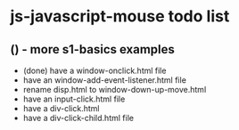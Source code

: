 # js-javascript-mouse todo list

## () - more s1-basics examples
* (done) have a window-onclick.html file
* have an window-add-event-listener.html file
* rename disp.html to window-down-up-move.html
* have an input-click.html file
* have a div-click.html
* have a div-click-child.html file
